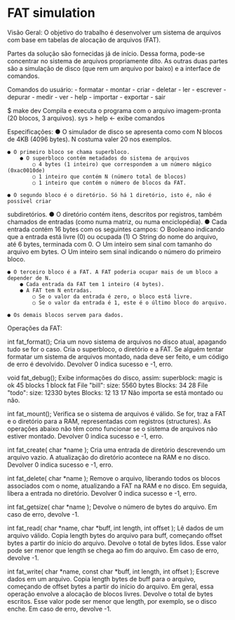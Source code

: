 # FAT simulation

Visão Geral:
O objetivo do trabalho é desenvolver um sistema de arquivos com base em 
tabelas de alocação de arquivos (FAT).

Partes da solução são fornecidas já de início. Dessa forma, pode-se concentrar no sistema
de arquivos propriamente dito. As outras duas partes são a simulação de disco (que rem
um arquivo por baixo) e a interface de comandos.

Comandos do usuário:
    - formatar
    - montar
    - criar
    - deletar 
    - ler
    - escrever
    - depurar
    - medir
    - ver
    - help
    - importar 
    - exportar 
    - sair

$ make dev
    Compila e executa o programa com o arquivo imagem-pronta (20 blocos, 3 arquivos).
sys > help ← exibe comandos

Especificações:
    ● O simulador de disco se apresenta como com N blocos de 4KB (4096 bytes). N
costuma valer 20 nos exemplos.

    ● O primeiro bloco se chama superbloco.
        ● O superbloco contém metadados do sistema de arquivos
            ○ 4 bytes (1 inteiro) que correspondem a um número mágico (0xac0010de)
            ○ 1 inteiro que contém N (número total de blocos)
            ○ 1 inteiro que contém o número de blocos da FAT.
    
    ● O segundo bloco é o diretório. Só há 1 diretório, isto é, não é possível criar
subdiretórios.
        ● O diretório contém itens, descritos por registros, também chamados de entradas (como numa matriz, ou numa enciclopédia).
        ● Cada entrada contém 16 bytes com os seguintes campos:
            ○ Booleano indicando que a entrada está livre (0) ou ocupada (1)
            ○ String do nome do arquivo, até 6 bytes, terminada com 0.
            ○ Um inteiro sem sinal com tamanho do arquivo em bytes.
            ○ Um inteiro sem sinal indicando o número do primeiro bloco.
    
    ● O terceiro bloco é a FAT. A FAT poderia ocupar mais de um bloco a depender de N.
        ● Cada entrada da FAT tem 1 inteiro (4 bytes).
        ● A FAT tem N entradas.
            ○ Se o valor da entrada é zero, o bloco está livre.
            ○ Se o valor da entrada é 1, este é o último bloco do arquivo.
    
    ● Os demais blocos servem para dados.

Operações da FAT:

int fat_format();
    Cria um novo sistema de arquivos no disco atual, apagando tudo se for o caso. Cria o
    superbloco, o diretório e a FAT. Se alguém tentar formatar um sistema de arquivos
    montado, nada deve ser feito, e um código de erro é devolvido. Devolver 0 indica
    sucesso e -1, erro.

void fat_debug();
    Exibe informações do disco, assim:
        superblock:
        magic is ok
        45 blocks
        1 block fat
        File "bill":
        size: 5560 bytes
        Blocks: 34 28
        File "todo":
        size: 12330 bytes
        Blocks: 12 13 17
Não importa se está montado ou não.

int fat_mount();
    Verifica se o sistema de arquivos é válido. Se for, traz a FAT e o diretório para a RAM,
    representadas com registros (structures). As operações abaixo não têm como
    funcionar se o sistema de arquivos não estiver montado. Devolver 0 indica sucesso e
    -1, erro.

int fat_create( char *name );
    Cria uma entrada de diretório descrevendo um arquivo vazio. A atualização do
    diretório acontece na RAM e no disco. Devolver 0 indica sucesso e -1, erro.

int fat_delete( char *name );
    Remove o arquivo, liberando todos os blocos associados com o nome, atualizando a
    FAT na RAM e no disco. Em seguida, libera a entrada no diretório. Devolver 0 indica
    sucesso e -1, erro.

int fat_getsize( char *name );
    Devolve o número de bytes do arquivo. Em caso de erro, devolve -1.

int fat_read( char *name, char *buff, int length, int offset );
    Lê dados de um arquivo válido. Copia length bytes do arquivo para buff, começando
    offset bytes a partir do início do arquivo. Devolve o total de bytes lidos. Esse valor
    pode ser menor que length se chega ao fim do arquivo. Em caso de erro, devolve -1.

int fat_write( char *name, const char *buff, int length, int offset );
    Escreve dados em um arquivo. Copia length bytes de buff para o arquivo,
    começando de offset bytes a partir do início do arquivo. Em geral, essa operação
    envolve a alocação de blocos livres. Devolve o total de bytes escritos. Esse valor
    pode ser menor que length, por exemplo, se o disco enche. Em caso de erro,
    devolve -1.

